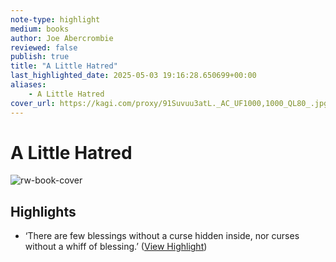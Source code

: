 ```yaml
---
note-type: highlight
medium: books
author: Joe Abercrombie
reviewed: false
publish: true
title: "A Little Hatred"
last_highlighted_date: 2025-05-03 19:16:28.650699+00:00
aliases:
    - A Little Hatred
cover_url: https://kagi.com/proxy/91Suvuu3atL._AC_UF1000,1000_QL80_.jpg?c=CXPfL3-FqybbvZNQU82_BGSCqYZMz5YT_CgNKn5TDDUCjdYo9miBINjlQVG3L1aJEbdH6exwu9OkSdpuMGMgiWs9lxVZGFiYCfwMf2DsGe8S5WTJU7AtEAUwzhdB41-d
---
```

# A Little Hatred

![rw-book-cover](https://kagi.com/proxy/91Suvuu3atL._AC_UF1000,1000_QL80_.jpg?c=CXPfL3-FqybbvZNQU82_BGSCqYZMz5YT_CgNKn5TDDUCjdYo9miBINjlQVG3L1aJEbdH6exwu9OkSdpuMGMgiWs9lxVZGFiYCfwMf2DsGe8S5WTJU7AtEAUwzhdB41-d)

## Highlights
- ‘There are few blessings without a curse hidden inside, nor curses without a whiff of blessing.’ ([View Highlight](https://read.readwise.io/read/01jtbs871g68byem2tmda7gpvw))
